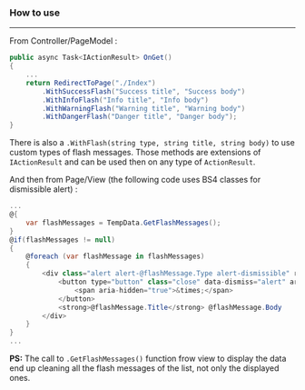 ### How to use
___
From Controller/PageModel :

```csharp
public async Task<IActionResult> OnGet()
{
    ...
    return RedirectToPage("./Index")
        .WithSuccessFlash("Success title", "Success body")
        .WithInfoFlash("Info title", "Info body")
        .WithWarningFlash("Warning title", "Warning body")
        .WithDangerFlash("Danger title", "Danger body");
}
```
There is also a `.WithFlash(string type, string title, string body)` to use custom types of flash messages.
Those methods are extensions of `IActionResult` and can be used then on any type of `ActionResult`.


And then from Page/View (the following code uses BS4 classes for dismissible alert) :
```csharp
...
@{
    var flashMessages = TempData.GetFlashMessages();
}
@if(flashMessages != null)
{
    @foreach (var flashMessage in flashMessages)
    {
        <div class="alert alert-@flashMessage.Type alert-dismissible" role="alert">
            <button type="button" class="close" data-dismiss="alert" aria-label="Close">
                <span aria-hidden="true">&times;</span>
            </button>
            <strong>@flashMessage.Title</strong> @flashMessage.Body
        </div>
    }
}
...
```

**PS:** The call to `.GetFlashMessages()` function frow view to display the data end up cleaning all the flash messages of the list, not only the displayed ones.
